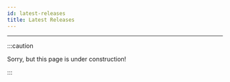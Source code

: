 ```yaml
---
id: latest-releases
title: Latest Releases
---
```


---------------

:::caution

Sorry, but this page is under construction!

:::